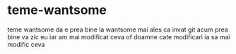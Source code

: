 # teme-wantsome

teme wantsome
da e prea bine la wantsome mai ales ca invat git acum prea bine va zic eu
iar am mai modificat ceva of doamne cate modificari
ia sa mai modific ceva